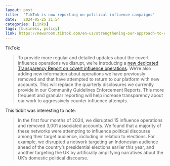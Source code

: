 ```yaml
---
layout: post
title:  "TikTok is now reporting on political influence campaigns"
date:   2024-05-25 21:54
categories: [Links]
tags: [business, policy]
link: https://newsroom.tiktok.com/en-us/strengthening-our-approach-to-countering-influence-attempts
---
```


TikTok:

>To provide more regular and detailed updates about the covert influence operations we disrupt, we’re introducing a [new dedicated Transparency Report on covert influence operations](https://www.tiktok.com/transparency/en/covert-influence-operations). We’re also adding new information about operations we have previously removed and that have attempted to return to our platform with new accounts. This will replace the quarterly disclosures we currently provide in our Community Guidelines Enforcement Reports. This more frequent and granular reporting will help increase transparency about our work to aggressively counter influence attempts.

This tidbit was interesting to note:

>In the first four months of 2024, we disrupted 15 influence operations and removed 3,001 associated accounts. We found that a majority of these networks were attempting to influence political discourse among their target audience, including in relation to elections. For example, we disrupted a network targeting an Indonesian audience ahead of the country’s presidential elections earlier this year, and another targeting the UK by artificially amplifying narratives about the UK’s domestic political discourse.
